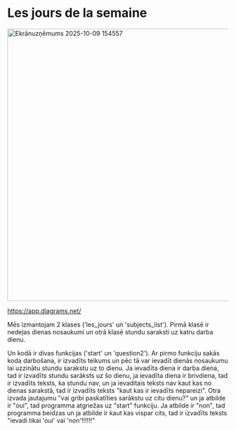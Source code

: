 # Les jours de la semaine
<img width="574" height="619" alt="Ekrānuzņēmums 2025-10-09 154557" src="https://github.com/user-attachments/assets/6abf033a-9a67-43b9-9f96-0777930f94a6" />

https://app.diagrams.net/

Mēs izmantojam 2 klases ('les_jours' un 'subjects_list'). Pirmā klasē ir nedeļas dienas nosaukumi un otrā klasē stundu saraksti uz katru darba dienu.

Un kodā ir divas funkcijas ('start' un 'question2'). Ar pirmo funkciju sakās koda darbošana, ir izvadīts teikums un pēc tā var ievadīt dienās nosaukumu lai uzzinātu stundu sarakstu uz to dienu. Ja ievadīta diena ir darba diena, tad ir izvadīts stundu sarāksts uz šo dienu, ja ievadīta diena ir brivdiena, tad ir izvadīts teksts, ka stundu nav, un ja ievaditais teksts nav kaut kas no dienas sarakstā, tad ir izvadīts teksts "kaut kas ir ievadīts nepareizi".  Otra izvada jautajumu "vai gribi paskatīties sarākstu uz citu dienu?" un ja atbilde ir "oui", tad programma atgriežas uz "start" funkciju. Ja atbilde ir "non", tad programma beidzas un ja atbilde ir kaut kas vispar cits, tad ir izvadīts teksts "ievadi tikai 'oui' vai 'non'!!!!!!"
